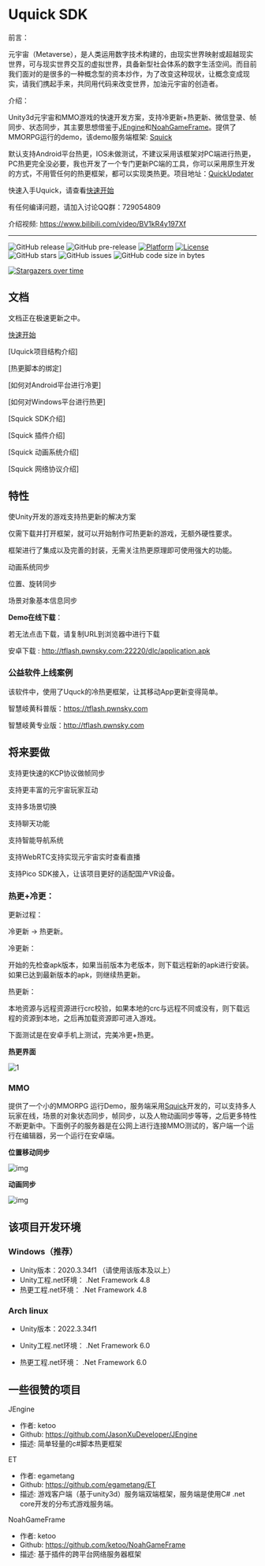 # Uquick SDK

前言：

元宇宙（Metaverse），是人类运用数字技术构建的，由现实世界映射或超越现实世界，可与现实世界交互的虚拟世界，具备新型社会体系的数字生活空间。而目前我们面对的是很多的一种概念型的资本炒作，为了改变这种现状，让概念变成现实，请我们携起手来，共同用代码来改变世界，加油元宇宙的创造者。

介绍：

Unity3d元宇宙和MMO游戏的快速开发方案，支持冷更新+热更新、微信登录、帧同步、状态同步，其主要思想借鉴于[JEngine](https://github.com/JasonXuDeveloper/JEngine)和[NoahGameFrame](https://github.com/ketoo/NoahGameFrame)。提供了MMORPG运行的demo，该demo服务端框架: [Squick](https://github.com/i0gan/Squick)

默认支持Android平台热更，IOS未做测试，不建议采用该框架对PC端进行热更，PC热更完全没必要，我也开发了一个专门更新PC端的工具，你可以采用原生开发的方式，不用管任何的热更框架，都可以实现类热更。项目地址：[QuickUpdater](https://github.com/pwnsky/QuickUpdater)

快速入手Uquick，请查看[快速开始](./Docs/QuickStart.md)

有任何编译问题，请加入讨论QQ群：729054809

介绍视频: https://www.bilibili.com/video/BV1kR4y197Xf


---

![GitHub release](https://img.shields.io/github/release/i0gan/Uquick.svg?style=flat-square)
![GitHub pre-release](https://img.shields.io/github/release-pre/i0gan/Uquick.svg?label=pre-release&style=flat-square)
[![Platform](https://img.shields.io/badge/Platform-android,ios,windows,linux,macos-green.svg?style=flat-square)](https://github.com/i0gan/Uquick)
[![License](https://img.shields.io/github/license/i0gan/Uquick.svg?colorB=f48041&style=flat-square)](https://opensource.org/licenses/Apache-2.0)
![GitHub stars](https://img.shields.io/github/stars/i0gan/Uquick.svg?style=flat-square&label=Stars&style=flat-square)
![GitHub issues](https://img.shields.io/github/issues-raw/i0gan/Uquick.svg?style=flat-square)
![GitHub code size in bytes](https://img.shields.io/github/languages/code-size/i0gan/Uquick.svg?style=flat-square)

[![Stargazers over time](https://starchart.cc/i0gan/Uquick.svg)](https://starchart.cc/i0gan/Uquick)





## 文档

文档正在极速更新之中。

[快速开始](./Docs/QuickStart.md)

[Uquick项目结构介绍]

[热更脚本的绑定]

[如何对Android平台进行冷更]

[如何对Windows平台进行热更]

[Squick SDK介绍]

[Squick 插件介绍]

[Squick 动画系统介绍]

[Squick 网络协议介绍]



## 特性

使Unity开发的游戏支持热更新的解决方案

仅需下载并打开框架，就可以开始制作可热更新的游戏，无额外硬性要求。

框架进行了集成以及完善的封装，无需关注热更原理即可使用强大的功能。

动画系统同步

位置、旋转同步

场景对象基本信息同步



**Demo在线下载**：

若无法点击下载，请复制URL到浏览器中进行下载

安卓下载 :  http://tflash.pwnsky.com:22220/dlc/application.apk 



### 公益软件上线案例

该软件中，使用了Uquck的冷热更框架，让其移动App更新变得简单。

智慧岐黄科普版：https://tflash.pwnsky.com

智慧岐黄专业版：http://tflash.pwnsky.com





## 将来要做

支持更快速的KCP协议做帧同步

支持更丰富的元宇宙玩家互动

支持多场景切换

支持聊天功能

支持智能导航系统

支持WebRTC支持实现元宇宙实时查看直播

支持Pico SDK接入，让该项目更好的适配国产VR设备。



### 热更+冷更：

更新过程：

冷更新 -> 热更新。

冷更新：

开始的先检查apk版本，如果当前版本为老版本，则下载远程新的apk进行安装。如果已达到最新版本的apk，则继续热更新。

热更新：

本地资源与远程资源进行crc校验，如果本地的crc与远程不同或没有，则下载远程的资源到本地，之后再加载资源即可进入游戏。

下面测试是在安卓手机上测试，完美冷更+热更。

**热更界面**

![1](./Docs/Images/updater.gif)

### MMO

提供了一个小的MMORPG 运行Demo，服务端采用[Squick](https://github.com/i0gan/Squick)开发的，可以支持多人玩家在线，场景的对象状态同步，帧同步，以及人物动画同步等等，之后更多特性不断更新中。下面例子的服务器是在公网上进行连接MMO测试的，客户端一个运行在编辑器，另一个运行在安卓端。

**位置移动同步**

![img](./Docs/Images/mmo_1.gif)



**动画同步**

![img](./Docs/Images/mmo_2.gif)





## 该项目开发环境

### Windows（推荐）

- Unity版本：2020.3.34f1 （请使用该版本及以上）
- Unity工程.net环境： .Net Framework 4.8
- 热更工程.net环境： .Net Framework 4.8

### Arch linux

* Unity版本：2022.3.34f1 

* Unity工程.net环境： .Net Framework 6.0

* 热更工程.net环境： .Net Framework 6.0





## 一些很赞的项目

JEngine

- 作者: ketoo
- Github:  https://github.com/JasonXuDeveloper/JEngine
- 描述: 简单轻量的c#脚本热更框架



ET

- 作者: egametang
- Github:  https://github.com/egametang/ET
- 描述: 游戏客户端（基于unity3d）服务端双端框架，服务端是使用C# .net core开发的分布式游戏服务端。



NoahGameFrame

- 作者: ketoo
- Github:  https://github.com/ketoo/NoahGameFrame
- 描述: 基于插件的跨平台网络服务器框架





